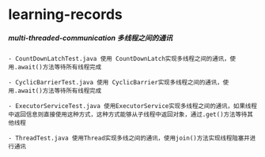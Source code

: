 # learning-records
##### multi-threaded-communication 多线程之间的通讯

    - CountDownLatchTest.java 使用 CountDownLatch实现多线程之间的通讯，使用.await()方法等待所有线程完成

    - CyclicBarrierTest.java 使用 CyclicBarrier实现多线程之间的通讯，使用.await()方法等待所有线程完成

    - ExecutorServiceTest.java 使用ExecutorService实现多线程之间的通讯，如果线程中返回信息则直接使用这种方式，这种方式能够从子线程中返回对象，通过.get()方法等待其他线程

    - ThreadTest.java 使用Thread实现多线之间的通讯，使用join()方法实现线程阻塞并进行通讯

